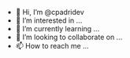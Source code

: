 - 👋 Hi, I’m @cpadridev
- 👀 I’m interested in ...
- 🌱 I’m currently learning ...
- 💞️ I’m looking to collaborate on ...
- 📫 How to reach me ...

<!---
cpadridev/cpadridev is a ✨ special ✨ repository because its `README.md` (this file) appears on your GitHub profile.
You can click the Preview link to take a look at your changes.
--->
